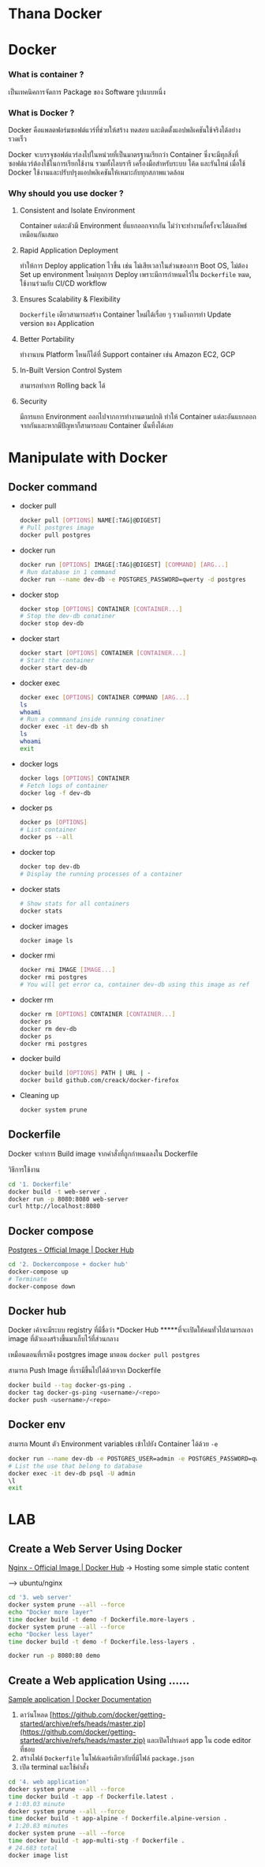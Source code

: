 # Thana Docker

# Docker

### What is container ?

เป็นเทคนิคการจัดการ Package ของ Software รูปแบบหนึ่ง

### What is Docker ?

Docker คือแพลตฟอร์มซอฟต์แวร์ที่ช่วยให้สร้าง ทดสอบ และติดตั้งแอปพลิเคชันใช้จริงได้อย่างรวดเร็ว

Docker จะบรรจุซอฟต์แวร์ลงไปในหน่วยที่เป็นมาตรฐานเรียกว่า Container ซึ่งจะมีทุกสิ่งที่ซอฟต์แวร์ต้องใช้ในการเรียกใช้งาน รวมทั้งไลบรารี เครื่องมือสำหรับระบบ โค้ด และรันไทม์ เมื่อใช้ Docker ใช้งานและปรับปรุงแอปพลิเคชันให้เหมาะกับทุกสภาพแวดล้อม

### Why should you use docker ?

1. Consistent and Isolate Environment
    
    Container แต่ละตัวมี Environment ที่แยกออกจากกัน ไม่ว่าจะทำงานกี่ครั้งจะได้ผลลัพธ์เหมือนกันเสมอ
    
2. Rapid Application Deployment
    
    ทำให้การ Deploy application ไวขึ้น เช่น ไม่เสียเวลาในส่วนของการ Boot OS, ไม่ต้อง Set up environment ใหม่ทุกการ Deploy เพราะมีการกำหนดไว้ใน `Dockerfile` หมด, ใช้งานร่วมกับ CI/CD workflow
    
3. Ensures Scalability & Flexibility
    
    `Dockerfile` เดียวสามารถสร้าง Container ใหม่ได้เรื่อย ๆ รวมถึงการทำ Update version ของ Application
    
4. Better Portability
    
    ทำงานบน Platform ไหนก็ได้ที่ Support container เช่น Amazon EC2, GCP
    
5. In-Built Version Control System
    
    สามารถทำการ Rolling back ได้
    
6. Security
    
    มีการแยก Environment ออกไปจากการทำงานตามปกติ ทำให้ Container แต่ละอันแยกออกจากกันและหากมีปัญหาก็สามารถลบ Container นั้นทิ้งได้เลย
    

# Manipulate with Docker

## Docker command

- docker pull
    
    ```bash
    docker pull [OPTIONS] NAME[:TAG|@DIGEST]
    # Pull postgres image
    docker pull postgres
    ```
    
- docker run
    
    ```bash
    docker run [OPTIONS] IMAGE[:TAG|@DIGEST] [COMMAND] [ARG...]
    # Run database in 1 command
    docker run --name dev-db -e POSTGRES_PASSWORD=qwerty -d postgres
    ```
    
- docker stop
    
    ```bash
    docker stop [OPTIONS] CONTAINER [CONTAINER...]
    # Stop the dev-db conatiner
    docker stop dev-db
    ```
    
- docker start
    
    ```bash
    docker start [OPTIONS] CONTAINER [CONTAINER...]
    # Start the container
    docker start dev-db
    ```
    
- docker exec
    
    ```bash
    docker exec [OPTIONS] CONTAINER COMMAND [ARG...]
    ls
    whoami
    # Run a commmand inside running conatiner
    docker exec -it dev-db sh
    ls
    whoami
    exit
    ```
    
- docker logs
    
    ```bash
    docker logs [OPTIONS] CONTAINER
    # Fetch logs of container
    docker log -f dev-db
    ```
    
- docker ps
    
    ```bash
    docker ps [OPTIONS]
    # List container
    docker ps --all
    ```
    
- docker top
    
    ```bash
    docker top dev-db
    # Display the running processes of a container
    ```
    
- docker stats
    
    ```bash
    # Show stats for all containers
    docker stats
    ```
    
- docker images
    
    ```bash
    docker image ls
    ```
    
- docker rmi
    
    ```bash
    docker rmi IMAGE [IMAGE...]
    docker rmi postgres
    # You will get error ca, container dev-db using this image as ref
    ```
    
- docker rm
    
    ```bash
    docker rm [OPTIONS] CONTAINER [CONTAINER...]
    docker ps
    docker rm dev-db
    docker ps
    docker rmi postgres
    ```
    
- docker build
    
    ```bash
    docker build [OPTIONS] PATH | URL | -
    docker build github.com/creack/docker-firefox
    ```
    
- Cleaning up
    
    ```bash
    docker system prune
    ```
    

## Dockerfile

Docker จะทำการ Build image จากคำสั่งที่ถูกกำหนดลงใน Dockerfile

วิธีการใช้งาน

```bash
cd '1. Dockerfile'
docker build -t web-server .
docker run -p 8080:8080 web-server
curl http://localhost:8080
```

## Docker compose

[Postgres - Official Image | Docker Hub](https://hub.docker.com/_/postgres)

```bash
cd '2. Dockercompose + docker hub'
docker-compose up
# Terminate
docker-compose down
```

## Docker hub

Docker เค้าจะมีระบบ registry ที่มีชื่อว่า *Docker Hub *****ที่จะเปิดให้คนทั่วไปสามารถเอา image ที่ตัวเองสร้างขึ้นมาเก็บไว้ที่ส่วนกลาง

เหมือนตอนที่เราดึง postgres image มาตอน `docker pull postgres`

สามารถ Push Image ที่เรามีขึ้นไปได้ด้วยจาก Dockerfile

```bash
docker build --tag docker-gs-ping .
docker tag docker-gs-ping <username>/<repo>
docker push <username>/<repo>
```

## Docker env

สามารถ Mount ตัว Environment variables เข้าไปยัง Container ได้ด้วย `-e`

```bash
docker run --name dev-db -e POSTGRES_USER=admin -e POSTGRES_PASSWORD=qwerty -d postgres
# List the use that belong to database
docker exec -it dev-db psql -U admin
\l
exit
```

# LAB

## Create a Web Server Using Docker

[Nginx - Official Image | Docker Hub](https://hub.docker.com/_/nginx) -> Hosting some simple static content

—> ubuntu/nginx

```bash
cd '3. web server'
docker system prune --all --force
echo "Docker more layer"
time docker build -t demo -f Dockerfile.more-layers .
docker system prune --all --force
echo "Docker less layer"
time docker build -t demo -f Dockerfile.less-layers .
```

```bash
docker run -p 8080:80 demo
```

## Create a Web application Using ......

[Sample application | Docker Documentation](https://docs.docker.com/get-started/02_our_app/)

1. ดาว์นโหลด [https://github.com/docker/getting-started/archive/refs/heads/master.zip](https://github.com/docker/getting-started/archive/refs/heads/master.zip) และเปิดโปรเดอร์ app ใน code editor ที่ชอบ
2. สร้างไฟล์ `Dockerfile` ในโฟล์เดอร์เดียวกับที่มีไฟล์ `package.json`
3. เปิด terminal และใช้คำสั่ง

```bash
cd '4. web application'
docker system prune --all --force
time docker build -t app -f Dockerfile.latest .
# 1:03.03 minute
docker system prune --all --force
time docker build -t app-alpine -f Dockerfile.alpine-version .
# 1:20.83 minutes
docker system prune --all --force
time docker build -t app-multi-stg -f Dockerfile .
# 24.683 total
docker image list
```
